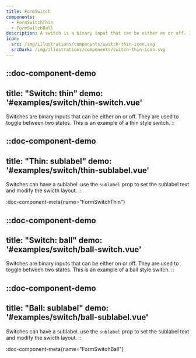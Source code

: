 ```yaml
---
title: FormSwitch
components: 
  - FormSwitchThin
  - FormSwitchBall
description: A switch is a binary input that can be either on or off. It is used to toggle between two states. Check out the thin and the ball versions.
icon:
  src: /img/illustrations/components/switch-thin-icon.svg
  srcDark: /img/illustrations/components/switch-thin-icon.svg
---
```



::doc-component-demo
---
title: "Switch: thin"
demo: '#examples/switch/thin-switch.vue'
---
Switches are binary inputs that can be either on or off. They are used to toggle between two states. This is an example of a thin style switch.
::

::doc-component-demo
---
title: "Thin: sublabel"
demo: '#examples/switch/thin-sublabel.vue'
---
Switches can have a sublabel. use the `sublabel` prop to set the sublabel text and modify the swicth layout.
::


:doc-component-meta{name="FormSwitchThin"}


::doc-component-demo
---
title: "Switch: ball"
demo: '#examples/switch/ball-switch.vue'
---
Switches are binary inputs that can be either on or off. They are used to toggle between two states. This is an example of a ball style switch.
::

::doc-component-demo
---
title: "Ball: sublabel"
demo: '#examples/switch/ball-sublabel.vue'
---
Switches can have a sublabel. use the `sublabel` prop to set the sublabel text and modify the swicth layout.
::


:doc-component-meta{name="FormSwitchBall"}